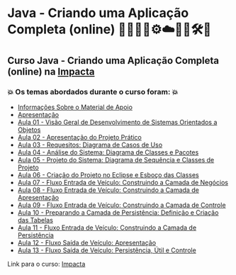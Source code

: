 # Java - Criando uma Aplicação Completa (online) 🧑🏻‍💻🤪⚙️☁️🤖🤯🛠️🎲
## Curso Java - Criando uma Aplicação Completa (online) na [Impacta](https://impacta-beneficios.myedools.com/java-criando-um-aplicativo-completo-online)
### 💥 Os temas abordados durante o curso foram: 💥
- [Informações Sobre o Material de Apoio](https://github.com/romulovieira777/Java_Criando_uma_Aplicacao_Completa_Online/tree/main/Informacoes_Sobre_o_Material_de_Apoio)
- [Apresentação](https://github.com/romulovieira777/Java_Criando_uma_Aplicacao_Completa_Online/tree/main/Apresentacao)
- [Aula 01 - Visão Geral de Desenvolvimento de Sistemas Orientados a Objetos](https://github.com/romulovieira777/Java_Criando_uma_Aplicacao_Completa_Online/tree/main/Aula_1_Visao_Geral_de_Desenvolvimento_de_Sistemas_Orientados_a_Objetos)
- [Aula 02 - Apresentação do Projeto Prático](https://github.com/romulovieira777/Java_Criando_uma_Aplicacao_Completa_Online/tree/main/Aula_2_Apresentacao_do_Projeto_Pratico)
- [Aula 03 - Requesitos: Diagrama de Casos de Uso](https://github.com/romulovieira777/Java_Criando_uma_Aplicacao_Completa_Online/tree/main/Aula_3_Requesitos_Diagrama_de_Casos_de_Uso)
- [Aula 04 - Análise do Sistema: Diagrama de Classes e Pacotes](https://github.com/romulovieira777/Java_Criando_uma_Aplicacao_Completa_Online/tree/main/Aula_4_Analise_do_Sistema_Diagrama_de_Classes_e_Pacotes)
- [Aula 05 - Projeto do Sistema: Diagrama de Sequência e Classes de Projeto](https://github.com/romulovieira777/Java_Criando_uma_Aplicacao_Completa_Online/tree/main/Aula_5_Projeto_do_Sistema_Diagrama_de_Sequencia_e_Classes_de_Projeto)
- [Aula 06 - Criação do Projeto no Eclipse e Esboço das Classes](https://github.com/romulovieira777/Java_Criando_uma_Aplicacao_Completa_Online/tree/main/Aula_6_Criacao_do_Projeto_no_Eclipse_e_Esboco_das_Classes/Java_Criando_uma_Aplicacao_Completa_Online)
- [Aula 07 - Fluxo Entrada de Veículo: Construindo a Camada de Negócios](https://github.com/romulovieira777/Java_Criando_uma_Aplicacao_Completa_Online/tree/main/Aula_7_Fluxo_de_Entrada_de_Veiculo_Construindo_a_Camada_de_Negocios)
- [Aula 08 - Fluxo Entrada de Veículo: Construindo a Camada de Apresentação](https://github.com/romulovieira777/Java_Criando_uma_Aplicacao_Completa_Online/tree/main/Aula_7_Fluxo_de_Entrada_de_Veiculo_Construindo_a_Camada_de_Negocios)
- [Aula 09 - Fluxo Entrada de Veículo: Construindo a Camada de Controle](https://github.com/romulovieira777/Java_Criando_uma_Aplicacao_Completa_Online/tree/main/Aula_9_Fluxo_de_Entrada_de_Veiculo_Construindo_a_Camada_de_Controle)
- [Aula 10 - Preparando a Camada de Persistência: Definição e Criação das Tabelas](https://github.com/romulovieira777/Java_Criando_uma_Aplicacao_Completa_Online/tree/main/Aula_10_Preparando_a_Camada_de_Persistencia_Definicao_e_Criacao_das_Tabelas)
- [Aula 11 - Fluxo Entrada de Veículo: Construindo a Camada de Persistência](https://github.com/romulovieira777/Java_Criando_uma_Aplicacao_Completa_Online/tree/main/Aula_11_Fluxo_Entrada_de_Veiculo_Construindo_a_Camada_de_Persistencia)
- [Aula 12 - Fluxo Saída de Veículo: Apresentação](https://github.com/romulovieira777/Java_Criando_uma_Aplicacao_Completa_Online/tree/main/Aula_12_Fluxo_Saida_de_Veiculo_Apresentacao)
- [Aula 13 - Fluxo Saída de Veículo: Persistência, Útil e Controle]()

Link para o curso: [Impacta](https://impacta-beneficios.myedools.com/java-criando-um-aplicativo-completo-online)
